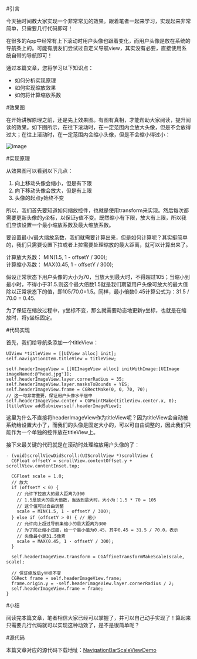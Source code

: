 #引言

今天抽时间教大家实现一个非常常见的效果。跟着笔者一起来学习，实现起来非常简单，只需要几行代码即可！

在很多的App中经常有上下滚动时用户头像也跟着变化，而用户头像是放在系统的导航条上的。可能有朋友们尝试过自定义导航view，其实没有必要，直接使用系统自带的导航即可！

通过本篇文章，您将学习以下知识点：

* 如何分析实现原理
* 如何实现缩放效果
* 如何将计算缩放系数

#效果图

在开始讲解原理之前，还是先上效果图。有图有真相，才能帮助大家阅读，提升阅读的效果。如下图所示，在往下滚动时，在一定范围内会放大头像，但是不会放得过大；在往上滚动时，在一定范围内会缩小头像，但是不会缩小得过小：

![image](http://www.henishuo.com/wp-content/uploads/2016/04/scale.gif)


#实现原理

从效果图可以看到以下几点：

1. 向上移动头像会缩小，但是有下限
2. 向下移动头像会放大，但是有上限
3. 头像的起点y始终不变

所以，我们首先要知道如何缩放控件，也就是使用transform来实现。然后每次都需要更新头像的y坐标，以保证y值不变。既然缩小有下限，放大有上限，所以我们应该设置一个最小缩放系数及最大缩放系数。

要设置最小/最大缩放系数，我们就需要计算出来，但是如何计算呢？其实挺简单的，我们只需要设置下拉或者上拉需要处理缩放的最大距离，就可以计算出来了。

计算放大系数： MIN(1.5, 1 - offsetY / 300);  
计算缩小系数： MAX(0.45, 1 - offsetY / 300);  

假设正常状态下用户头像的大小为70，当放大到最大时，不得超过105；当缩小到最小时，不得小于31.5.则这个最大倍数1.5就是我们期望用户头像可放大的最大值除以正常状态下的值，即105/70.0=1.5。同样，最小倍数0.45计算公式为：31.5 / 70.0 = 0.45.

为了保证在缩放过程中，y坐标不变，那么就需要动态地更新y坐标，也就是在缩放时，将y坐标固定。

#代码实现

首先，我们给导航条添加一个titleView：

```
UIView *titleView = [[UIView alloc] init];
self.navigationItem.titleView = titleView;

self.headerImageView = [[UIImageView alloc] initWithImage:[UIImage imageNamed:@"head.jpg"]];
self.headerImageView.layer.cornerRadius = 35;
self.headerImageView.layer.masksToBounds = YES;
self.headerImageView.frame = CGRectMake(0, 0, 70, 70);
// 这一句非常重要，保证用户头像水平居中
self.headerImageView.center = CGPointMake(titleView.center.x, 0);
[titleView addSubview:self.headerImageView];
```

这里为什么不直接将headerImageView作为titleView呢？因为titleView会自动被系统给设置大小了，而我们的头像是固定大小的，可以可自由调整的，因此我们只能作为一个单独的控件放在titleView上。

接下来最关键的代码就是在滚动时处理缩放用户头像的了：

```
- (void)scrollViewDidScroll:(UIScrollView *)scrollView {
  CGFloat offsetY = scrollView.contentOffset.y + scrollView.contentInset.top;
  
  CGFloat scale = 1.0;
  // 放大
  if (offsetY < 0) {
    // 允许下拉放大的最大距离为300
    // 1.5是放大的最大倍数，当达到最大时，大小为：1.5 * 70 = 105
    // 这个值可以自由调整
    scale = MIN(1.5, 1 - offsetY / 300);
  } else if (offsetY > 0) { // 缩小
    // 允许向上超过导航条缩小的最大距离为300
    // 为了防止缩小过度，给一个最小值为0.45，其中0.45 = 31.5 / 70.0，表示
    // 头像最小是31.5像素
    scale = MAX(0.45, 1 - offsetY / 300);
  }
  
  self.headerImageView.transform = CGAffineTransformMakeScale(scale, scale);

  // 保证缩放后y坐标不变
  CGRect frame = self.headerImageView.frame;
  frame.origin.y = -self.headerImageView.layer.cornerRadius / 2;
  self.headerImageView.frame = frame;
}
```

#小结

阅读完本篇文章，笔者相信大家已经可以掌握了，并可以自己动手实现了！算起来只需要几行代码就可以实现这种动效了，是不是很简单呢？

#源代码

本篇文章对应的源代码下载地址：[NavigationBarScaleViewDemo](https://github.com/CoderJackyHuang/NavigationBarScaleViewDemo)

